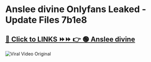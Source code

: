 
 # Anslee divine Onlyfans Leaked - Update Files 7b1e8

## <h2><a href="https://clipsfans.com/Anslee_divine&ref=git">🔗 Click to LINKS ⏩⏩ 👉 🟢 Anslee divine </a></h2>

<a href="https://clipsfans.com/Anslee_divine&ref=git" rel="nofollow" data-target="animated-image.originalLink"><img src="https://i.ibb.co.com/xMMVF88/686577567.gif" alt="Viral Video Original" style="max-width: 100%; display: inline-block;" data-target="animated-image.originalImage"></a>

